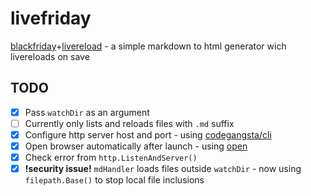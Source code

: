 livefriday
==========

[blackfriday](https://github.com/russross/blackfriday)+[livereload](https://github.com/jaschaephraim/lrserver) - a simple markdown to html generator wich livereloads on save

## TODO
- [x] Pass `watchDir` as an argument
- [ ] Currently only lists and reloads files with `.md` suffix
- [x] Configure http server host and port - using [codegangsta/cli](https://github.com/codegangsta/cli)
- [x] Open browser automatically after launch - using [open](https://github.com/skratchdot/open-golang)
- [x] Check error from `http.ListenAndServer()`
- [x] **!security issue!** `mdHandler` loads files outside `watchDir` - now using `filepath.Base()` to stop local file inclusions
